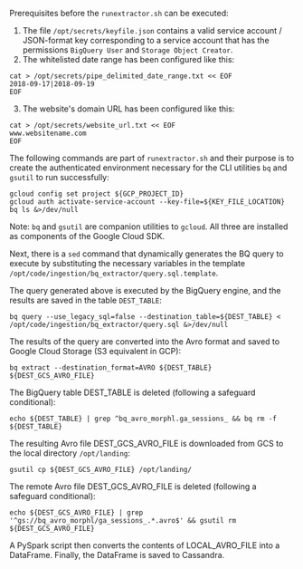 Prerequisites before the `runextractor.sh` can be executed:
1. The file `/opt/secrets/keyfile.json` contains a valid service account / JSON-format key corresponding to a service account that has the permissions `BigQuery User` and `Storage Object Creator`.
2. The whitelisted date range has been configured like this:
```
cat > /opt/secrets/pipe_delimited_date_range.txt << EOF
2018-09-17|2018-09-19
EOF
```
3. The website's domain URL has been configured like this:
```
cat > /opt/secrets/website_url.txt << EOF
www.websitename.com
EOF
```
The following commands are part of `runextractor.sh` and their purpose is to create the authenticated environment necessary for the CLI utilities `bq` and `gsutil` to run successfully:
```
gcloud config set project ${GCP_PROJECT_ID}
gcloud auth activate-service-account --key-file=${KEY_FILE_LOCATION}
bq ls &>/dev/null
```
Note: `bq` and `gsutil` are companion utilities to `gcloud`. All three are installed as components of the Google Cloud SDK.

Next, there is a `sed` command that dynamically generates the BQ query to execute by substituting the necessary variables in the template `/opt/code/ingestion/bq_extractor/query.sql.template`.

The query generated above is executed by the BigQuery engine, and the results are saved in the table `DEST_TABLE`:
```
bq query --use_legacy_sql=false --destination_table=${DEST_TABLE} < /opt/code/ingestion/bq_extractor/query.sql &>/dev/null
```
The results of the query are converted into the Avro format and saved to Google Cloud Storage (S3 equivalent in GCP):
```
bq extract --destination_format=AVRO ${DEST_TABLE} ${DEST_GCS_AVRO_FILE}
```
The BigQuery table DEST_TABLE is deleted (following a safeguard conditional):
```
echo ${DEST_TABLE} | grep ^bq_avro_morphl.ga_sessions_ && bq rm -f ${DEST_TABLE}
```
The resulting Avro file DEST_GCS_AVRO_FILE is downloaded from GCS to the local directory `/opt/landing`:
```
gsutil cp ${DEST_GCS_AVRO_FILE} /opt/landing/
```
The remote Avro file DEST_GCS_AVRO_FILE is deleted (following a safeguard conditional):
```
echo ${DEST_GCS_AVRO_FILE} | grep '^gs://bq_avro_morphl/ga_sessions_.*.avro$' && gsutil rm ${DEST_GCS_AVRO_FILE}
```
A PySpark script then converts the contents of LOCAL_AVRO_FILE into a DataFrame.
Finally, the DataFrame is saved to Cassandra.
